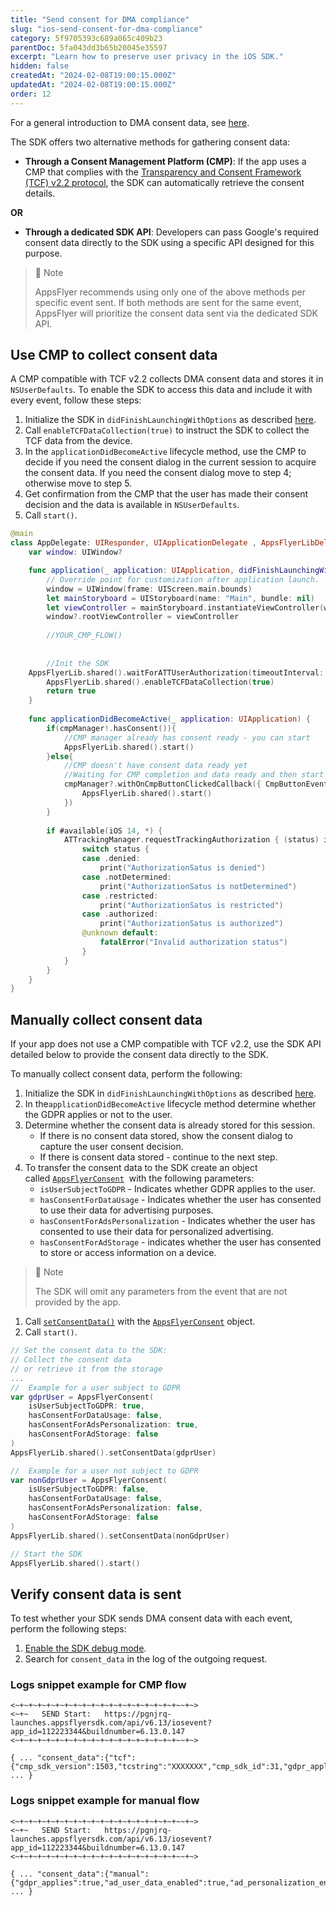 ```yaml
---
title: "Send consent for DMA compliance"
slug: "ios-send-consent-for-dma-compliance"
category: 5f9705393c689a065c409b23
parentDoc: 5fa043dd3b65b20045e35597
excerpt: "Learn how to preserve user privacy in the iOS SDK."
hidden: false
createdAt: "2024-02-08T19:00:15.000Z"
updatedAt: "2024-02-08T19:00:15.000Z"
order: 12
---
```


For a general introduction to DMA consent data, see [here](https://dev.appsflyer.com/hc/docs/send-consent-for-dma-compliance).

The SDK offers two alternative methods for gathering consent data:

- **Through a Consent Management Platform (CMP)**: If the app uses a CMP that complies with the [Transparency and Consent Framework (TCF) v2.2 protocol](https://iabeurope.eu/tcf-supporting-resources/), the SDK can automatically retrieve the consent details.  

**OR**

- **Through a dedicated SDK API**: Developers can pass Google's required consent data directly to the SDK using a specific API designed for this purpose.

> 📘 Note
> 
> AppsFlyer recommends using only one of the above methods per specific event sent. If both methods are sent for the same event, AppsFlyer will prioritize the consent data sent via the dedicated SDK API.

## Use CMP to collect consent data

A CMP compatible with TCF v2.2 collects DMA consent data and stores it in `NSUserDefaults`. To enable the SDK to access this data and include it with every event, follow these steps:

1. Initialize the SDK in `didFinishLaunchingWithOptions` as described [here](https://dev.appsflyer.com/hc/docs/integrate-ios-sdk#initializing-the-ios-sdk).
2. Call `enableTCFDataCollection(true)`  to instruct the SDK to collect the TCF data from the device.
3. In the `applicationDidBecomeActive` lifecycle method, use the CMP to decide if you need the consent dialog in the current session to acquire the consent data.  If you need the consent dialog move to step 4; otherwise move to step 5.
4. Get confirmation from the CMP that the user has made their consent decision and the data is available in `NSUserDefaults`.
5. Call `start()`.

```swift
@main
class AppDelegate: UIResponder, UIApplicationDelegate , AppsFlyerLibDelegate {
    var window: UIWindow?

    func application(_ application: UIApplication, didFinishLaunchingWithOptions launchOptions: [UIApplication.LaunchOptionsKey: Any]?) -> Bool {
        // Override point for customization after application launch.
        window = UIWindow(frame: UIScreen.main.bounds)
        let mainStoryboard = UIStoryboard(name: "Main", bundle: nil)
        let viewController = mainStoryboard.instantiateViewController(withIdentifier: "RootViewController") // set this to your ViewController
        window?.rootViewController = viewController
        
        //YOUR_CMP_FLOW()
        
        
        //Init the SDK
	AppsFlyerLib.shared().waitForATTUserAuthorization(timeoutInterval: 60)
        AppsFlyerLib.shared().enableTCFDataCollection(true)
        return true
    }
		
    func applicationDidBecomeActive(_ application: UIApplication) {
        if(cmpManager!.hasConsent()){
            //CMP manager already has consent ready - you can start
            AppsFlyerLib.shared().start()
        }else{
            //CMP doesn't have consent data ready yet
            //Waiting for CMP completion and data ready and then start
            cmpManager?.withOnCmpButtonClickedCallback({ CmpButtonEvent in
                AppsFlyerLib.shared().start()
            })
        }
        
        if #available(iOS 14, *) {
            ATTrackingManager.requestTrackingAuthorization { (status) in
                switch status {
                case .denied:
                    print("AuthorizationSatus is denied")
                case .notDetermined:
                    print("AuthorizationSatus is notDetermined")
                case .restricted:
                    print("AuthorizationSatus is restricted")
                case .authorized:
                    print("AuthorizationSatus is authorized")
                @unknown default:
                    fatalError("Invalid authorization status")
                }
            }
        }
    }
}
```

## Manually collect consent data

If your app does not use a CMP compatible with TCF v2.2, use the SDK API detailed below to provide the consent data directly to the SDK.

To manually collect consent data, perform the following:

1. Initialize the SDK in `didFinishLaunchingWithOptions` as described [here](https://dev.appsflyer.com/hc/docs/integrate-ios-sdk#initializing-the-ios-sdk).
2. In the`applicationDidBecomeActive` lifecycle method determine whether the GDPR applies or not to the user.
3. Determine whether the consent data is already stored for this session.
    - If there is no consent data stored, show the consent dialog to capture the user consent decision.
    - If there is consent data stored - continue to the next step.
4. To transfer the consent data to the SDK create an object called [`AppsFlyerConsent`](https://dev.appsflyer.com/hc/docs/ios-send-consent-for-dma-compliance)  with the following parameters:
    - `isUserSubjectToGDPR` - Indicates whether GDPR applies to the user.
    - `hasConsentForDataUsage` - Indicates whether the user has consented to use their data for advertising purposes.
    - `hasConsentForAdsPersonalization` - Indicates whether the user has consented to use their data for personalized advertising.
    - `hasConsentForAdStorage` - indicates whether the user has consented to store or access information on a device.

> 📘 Note
>   
> The SDK will omit any parameters from the event that are not provided by the app.
  
1. Call [`setConsentData()`](https://dev.appsflyer.com/hc/docs/ios-sdk-reference-appsflyerlib#setconsentdata) with the [`AppsFlyerConsent`](https://dev.appsflyer.com/hc/docs/ios-send-consent-for-dma-compliance) object.
2. Call `start()`.

```swift
// Set the consent data to the SDK:
// Collect the consent data
// or retrieve it from the storage
...
//  Example for a user subject to GDPR
var gdprUser = AppsFlyerConsent(
	isUserSubjectToGDPR: true, 
	hasConsentForDataUsage: false, 
	hasConsentForAdsPersonalization: true, 
	hasConsentForAdStorage: false
)
AppsFlyerLib.shared().setConsentData(gdprUser)

//  Example for a user not subject to GDPR        
var nonGdprUser = AppsFlyerConsent(
	isUserSubjectToGDPR: false, 
	hasConsentForDataUsage: false, 
	hasConsentForAdsPersonalization: false, 
	hasConsentForAdStorage: false
)
AppsFlyerLib.shared().setConsentData(nonGdprUser)

// Start the SDK
AppsFlyerLib.shared().start()

```
## Verify consent data is sent

To test whether your SDK sends DMA consent data with each event, perform the following steps:

1. [Enable the SDK debug mode](https://dev.appsflyer.com/hc/docs/integrate-ios-sdk#enabling-debug-mode).
2. Search for `consent_data` in the log of the outgoing request.

### Logs snippet example for CMP flow

```
<~+~+~+~+~+~+~+~+~+~+~+~+~+~+~+~+~+~+~~+~>
<~+~   SEND Start:   https://pgnjrq-launches.appsflyersdk.com/api/v6.13/iosevent?app_id=112223344&buildnumber=6.13.0.147
<~+~+~+~+~+~+~+~+~+~+~+~+~+~+~+~+~+~+~~+~>

{ ... "consent_data":{"tcf":{"cmp_sdk_version":1503,"tcstring":"XXXXXXX","cmp_sdk_id":31,"gdpr_applies":1,"policy_version":4}} ... }
```

### Logs snippet example for manual flow

```
<~+~+~+~+~+~+~+~+~+~+~+~+~+~+~+~+~+~+~~+~>
<~+~   SEND Start:   https://pgnjrq-launches.appsflyersdk.com/api/v6.13/iosevent?app_id=112223344&buildnumber=6.13.0.147
<~+~+~+~+~+~+~+~+~+~+~+~+~+~+~+~+~+~+~~+~>

{ ... "consent_data":{"manual":{"gdpr_applies":true,"ad_user_data_enabled":true,"ad_personalization_enabled":true}} ... }
```
